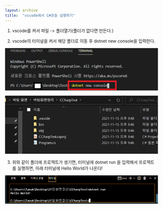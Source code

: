 ```yaml
---
layout: archive
title:  "vscode에서 C#콘솔 실행하기"
---
```


1. vscode를 켜서 파일 -> 폴더열기(폴더가 없다면 만든다.)

2. vscode의 터미널을 켜서 해당 폴더로 이동 후 dotnet new console을 입력한다.

![image](/assets/images/image-20211115223917308.png)

![image-20211115224201288](assets/images/image-20211115224201288.png)

3. 위와 같이 폴더에 프로젝트가 생기면, 터미널에 dotnet run 을 입력해서 프로젝트를 실행하면, 아래 터미널에 Hello World가 나온다!

![image-20211115224239603](assets/images/image-20211115224239603.png)

